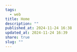 ```yaml
---
tags:
  - web
title: Home
description: ""
published_at: 2024-11-24 16:38
updated_at: 2024-11-24 16:39
share: true
slug: ""
---
```


